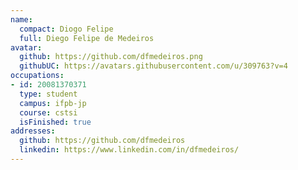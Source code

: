 ```yaml
---
name:
  compact: Diogo Felipe
  full: Diego Felipe de Medeiros
avatar:
  github: https://github.com/dfmedeiros.png
  githubUC: https://avatars.githubusercontent.com/u/309763?v=4
occupations:
- id: 20081370371
  type: student
  campus: ifpb-jp
  course: cstsi
  isFinished: true
addresses:
  github: https://github.com/dfmedeiros
  linkedin: https://www.linkedin.com/in/dfmedeiros/
---
```

